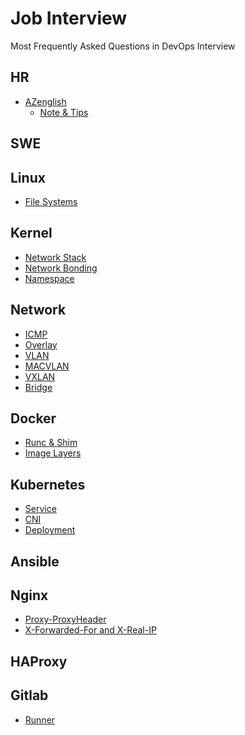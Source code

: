 # Job Interview

Most Frequently Asked Questions in DevOps Interview

## HR

- [AZenglish]
  - [Note & Tips]

## SWE

## Linux

- [File Systems]

## Kernel

- [Network Stack]
- [Network Bonding]
- [Namespace]

## Network

- [ICMP]
- [Overlay]
- [VLAN]
- [MACVLAN]
- [VXLAN]
- [Bridge]

## Docker

- [Runc & Shim]
- [Image Layers]

## Kubernetes

- [Service]
- [CNI]
- [Deployment]

## Ansible

## Nginx

- [Proxy-ProxyHeader]
- [X-Forwarded-For and X-Real-IP]

## HAProxy

## Gitlab

- [Runner]

<!-- ----- links ----- -->

<!-- Note and Tips -->

[AZenglish]: AZenglish.md/#azenglish
[Note & Tips]: AZenglish.md/#body-language-tips

<!-- linux -->

[File Systems]: linux.md/#file-systems

<!-- kernel -->

[Network Stack]: kernel.md/#network-stack
[Network Bonding]: kernel.md/#network-bonding
[Namespace]: kernel.md/#namespace

<!-- network -->

[ICMP]: network.md/#icmp
[Overlay]: network.md/#overlay
[VLAN]: network.md/#vlan
[MACVLAN]: network.md/#macvlan
[VXLAN]: network.md/#vxlan
[Bridge]: network.md/#bridge

<!-- docker -->

[Runc & Shim]: docker.md/#runc-shim
[Image Layers]: docker.md/#image-layers

<!-- kubernetes -->

[Service]: kubernetes.md/#service
[CNI]: kubernetes.md/#cni
[Deployment]: kubernetes.md/#deployment

<!-- nginx -->

[Proxy-ProxyHeader]: nginx.md/#proxy-proxyheader
[X-Forwarded-For and X-Real-IP]: nginx.md/#x-forwarded-for-and-x-real-ip

<!-- gitlab -->

[Runner]: gitlab.md/#runner
